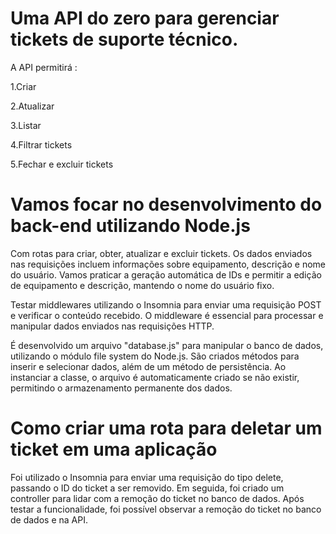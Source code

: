 Uma API do zero para gerenciar tickets de suporte técnico. 
=

A API permitirá :

1.Criar

2.Atualizar

3.Listar  

4.Filtrar tickets 

5.Fechar e excluir tickets

Vamos focar no desenvolvimento do back-end utilizando Node.js
=

Com rotas para criar, obter, atualizar e excluir tickets. Os dados enviados nas requisições incluem informações sobre equipamento, descrição e nome do usuário. Vamos praticar a geração automática de IDs e permitir a edição de equipamento e descrição, mantendo o nome do usuário fixo.

Testar middlewares utilizando o Insomnia para enviar uma requisição POST e verificar o conteúdo recebido. O middleware é essencial para processar e manipular dados enviados nas requisições HTTP.

É desenvolvido um arquivo "database.js" para manipular o banco de dados, utilizando o módulo file system do Node.js. São criados métodos para inserir e selecionar dados, além de um método de persistência. Ao instanciar a classe, o arquivo é automaticamente criado se não existir, permitindo o armazenamento permanente dos dados.

Como criar uma rota para deletar um ticket em uma aplicação
=

Foi utilizado o Insomnia para enviar uma requisição do tipo delete, passando o ID do ticket a ser removido. Em seguida, foi criado um controller para lidar com a remoção do ticket no banco de dados. Após testar a funcionalidade, foi possível observar a remoção do ticket no banco de dados e na API.

